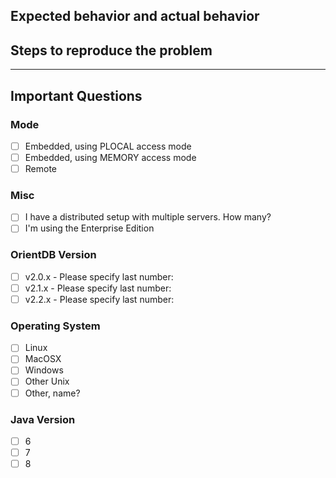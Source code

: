 ## Expected behavior and actual behavior


## Steps to reproduce the problem

-------------
## Important Questions
### Mode
- [ ] Embedded, using PLOCAL access mode
- [ ] Embedded, using MEMORY access mode
- [ ] Remote

### Misc
- [ ] I have a distributed setup with multiple servers. How many? 
- [ ] I'm using the Enterprise Edition

### OrientDB Version
- [ ] v2.0.x - Please specify last number: 
- [ ] v2.1.x - Please specify last number: 
- [ ] v2.2.x - Please specify last number: 

### Operating System
- [ ] Linux
- [ ] MacOSX
- [ ] Windows
- [ ] Other Unix
- [ ] Other, name? 

### Java Version
- [ ] 6
- [ ] 7
- [ ] 8
